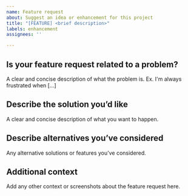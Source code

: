 ```yaml
---
name: Feature request
about: Suggest an idea or enhancement for this project
title: "[FEATURE] <brief description>"
labels: enhancement
assignees: ''

---
```


## Is your feature request related to a problem?
A clear and concise description of what the problem is. Ex. I'm always frustrated when [...]

## Describe the solution you’d like
A clear and concise description of what you want to happen.

## Describe alternatives you’ve considered
Any alternative solutions or features you've considered.

## Additional context
Add any other context or screenshots about the feature request here.
